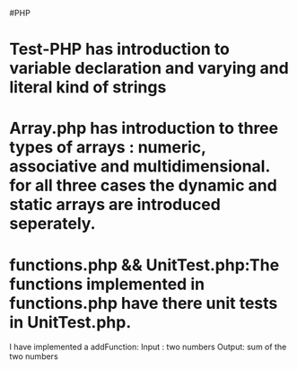 #PHP
# Test-PHP has introduction to variable declaration and varying and literal kind of strings

# Array.php has introduction to three types of arrays : numeric, associative and multidimensional. for all three cases the dynamic and static arrays are introduced seperately.

# functions.php && UnitTest.php:The functions implemented in functions.php have there unit tests in UnitTest.php.
I have implemented a addFunction:
    Input : two numbers
    Output: sum of the two numbers
    
